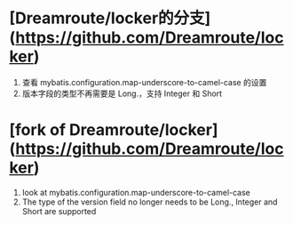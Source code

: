 # [Dreamroute/locker的分支] (https://github.com/Dreamroute/locker)

1. 查看 mybatis.configuration.map-underscore-to-camel-case 的设置
2. 版本字段的类型不再需要是 Long.，支持 Integer 和 Short

# [fork of Dreamroute/locker] (https://github.com/Dreamroute/locker)
1. look at mybatis.configuration.map-underscore-to-camel-case
2. The type of the version field no longer needs to be Long., Integer and Short are supported
